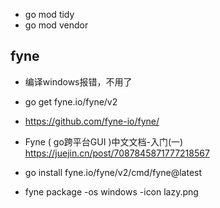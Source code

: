 + go mod tidy
+ go mod vendor


## fyne
+ 编译windows报错，不用了

+ go get fyne.io/fyne/v2
+ https://github.com/fyne-io/fyne/

+ Fyne ( go跨平台GUI )中文文档-入门(一)
https://juejin.cn/post/7087845871777218567


+ go install fyne.io/fyne/v2/cmd/fyne@latest
+ fyne package -os windows -icon lazy.png 